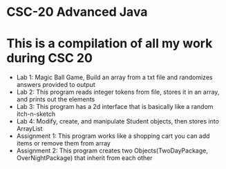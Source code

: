 # CSC-20 Advanced Java
# This is a compilation of all my work during CSC 20

- Lab 1: Magic Ball Game, Build an array from a txt file and randomizes answers provided to output
- Lab 2: This program reads integer tokens from file, stores it in an array, and prints out the elements
- Lab 3: This program has a 2d interface that is basically like a random itch-n-sketch
- Lab 4: Modify, create, and manipulate Student objects, then stores into ArrayList
- Assignment 1: This program works like a shopping cart you can add items or remove them from array
- Assignment 2: This program creates two Objects(TwoDayPackage, OverNightPackage) that inherit from each other

